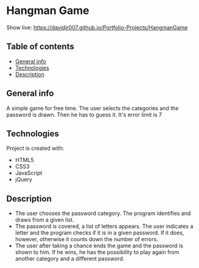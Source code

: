 # Hangman Game
Show live: https://davidjr007.github.io/Portfolio-Projects/HangmanGame

## Table of contents
* [General info](#general-info)
* [Technologies](#technologies)
* [Description](#description)

## General info
A simple game for free time. The user selects the categories and the password is drawn. Then he has to guess it. It's error limit is 7
	
## Technologies
Project is created with:
- HTML5
- CSS3
- JavaScript
- jQuery

## Description
- The user chooses the password category. The program identifies and draws from a given list.
- The password is covered, a list of letters appears. The user indicates a letter and the program checks if it is in a given password. If it does, however, otherwise it counts down the number of errors.
- The user after taking a chance ends the game and the password is shown to him. If he wins, he has the possibility to play again from another category and a different password.

